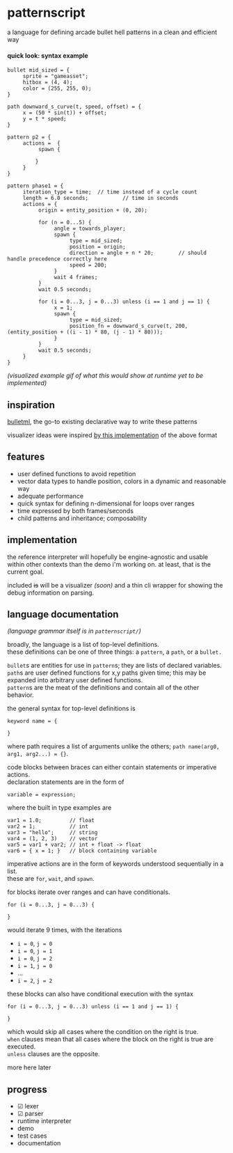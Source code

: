 # patternscript

a language for defining arcade bullet hell patterns in a clean and efficient way

#### quick look: syntax example

```
bullet mid_sized = {
     sprite = "gameasset";
     hitbox = (4, 4);
     color = (255, 255, 0);
}

path downward_s_curve(t, speed, offset) = {
     x = (50 * sin(t)) + offset;
     y = t * speed;
}

pattern p2 = {
     actions =  {
          spawn {

	     }
     }
}

pattern phase1 = {
     iteration_type = time;  // time instead of a cycle count
     length = 6.0 seconds;           // time in seconds
     actions = {
          origin = entity_position + (0, 20);

          for (n = 0...5) {
               angle = towards_player;
               spawn {
                    type = mid_sized;
                    position = origin;
                    direction = angle + n * 20;        // should handle precedence correctly here
                    speed = 200;
               }
               wait 4 frames;
          }
          wait 0.5 seconds;

          for (i = 0...3, j = 0...3) unless (i == 1 and j == 1) {
               x = 1;
               spawn {
                    type = mid_sized;
                    position_fn = downward_s_curve(t, 200, (entity_position + ((i - 1) * 80, (j - 1) * 80))); 
               }
          }
          wait 0.5 seconds;
     }
}
```

*(visualized example gif of what this would show at runtime yet to be implemented)*

## inspiration

[bulletml](https://www.asahi-net.or.jp/~cs8k-cyu/bulletml/index_e.html), the go-to existing declarative way to write these patterns

visualizer ideas were inspired [by this implementation](https://github.com/emillon/bulletml) of the above format

## features

* user defined functions to avoid repetition
* vector data types to handle position, colors in a dynamic and reasonable way
* adequate performance
* quick syntax for defining n-dimensional for loops over ranges
* time expressed by both frames/seconds
* child patterns and inheritance; composability

## implementation

the reference interpreter will hopefully be engine-agnostic and usable within other contexts than the demo i'm working on. 
at least, that is the current goal. 

included ~~is~~ will be a visualizer *(soon)* and a thin cli wrapper for showing the debug information on parsing.

## language documentation

*(language grammar itself is in `patternscript/`)*

broadly, the language is a list of top-level definitions.  
these definitions can be one of three things: a `pattern`, a `path`, or a `bullet.`  

`bullet`s are entities for use in `pattern`s; they are lists of declared variables.  
`path`s are user defined functions for x,y paths given time; this may be expanded into arbitrary user defined functions.  
`pattern`s are the meat of the definitions and contain all of the other behavior.  

the general syntax for top-level definitions is  
```
keyword name = {

}
```  
where path requires a list of arguments unlike the others; `path name(arg0, arg1, arg2...) = {}`.

code blocks between braces can either contain statements or imperative actions.  
declaration statements are in the form of  
```
variable = expression;
```  
where the built in type examples are  
```
var1 = 1.0;         // float
var2 = 1;           // int
var3 = "hello";     // string
var4 = (1, 2, 3)    // vector
var5 = var1 + var2; // int + float -> float
var6 = { x = 1; }   // block containing variable
```

imperative actions are in the form of keywords understood sequentially in a list.  
these are `for`, `wait`, and `spawn`.

for blocks iterate over ranges and can have conditionals.  
```
for (i = 0...3, j = 0...3) {
    
}
```  
would iterate 9 times, with the iterations 
* `i = 0`, `j = 0`
* `i = 0`, `j = 1`
* `i = 0`, `j = 2`
* `i = 1`, `j = 0`
* ...
* `i = 2`, `j = 2`

these blocks can also have conditional execution with the syntax  
```
for (i = 0...3, j = 0...3) unless (i == 1 and j == 1) {

}
```  
which would skip all cases where the condition on the right is true.  
`when` clauses mean that all cases where the block on the right is true are executed.  
`unless` clauses are the opposite.  

more here later

## progress

* ☑ lexer
* ☑ parser
* runtime interpreter
* demo
* test cases
* documentation 